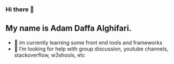 ### Hi there 👋
<h2> My name is Adam Daffa Alghifari. </h2>

- 🌱 im currently learning some front end tools and frameworks  
- 🤔 I’m looking for help with group discussion, youtube channels, stackoverflow, w3shools, etc

<!--
**adamDaffa00/adamDaffa00** is a ✨ _special_ ✨ repository because its `README.md` (this file) appears on your GitHub profile.

 

here are some ideas to get you started:

- 🔭 I’m currently working on 
- 🌱 I’m currently learning 
- 👯 I’m looking to collaborate on ...
- 🤔 I’m looking for help with ...
- 💬 Ask me about ...
- 📫 How to reach me: ...
- 😄 Pronouns: ...
- ⚡ Fun fact: ...
-->
